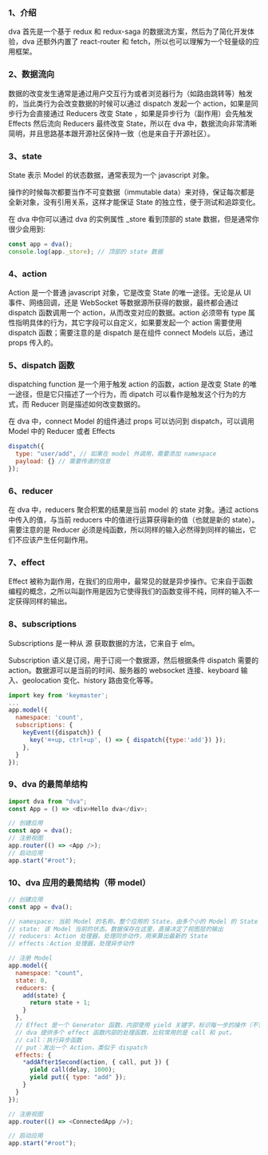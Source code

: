 ### 1、介绍

dva 首先是一个基于 redux 和 redux-saga 的数据流方案，然后为了简化开发体验，dva 还额外内置了 react-router 和 fetch，所以也可以理解为一个轻量级的应用框架。

### 2、数据流向

数据的改变发生通常是通过用户交互行为或者浏览器行为（如路由跳转等）触发的，当此类行为会改变数据的时候可以通过 dispatch 发起一个 action，如果是同步行为会直接通过 Reducers 改变 State ，如果是异步行为（副作用）会先触发 Effects 然后流向 Reducers 最终改变 State，所以在 dva 中，数据流向非常清晰简明，并且思路基本跟开源社区保持一致（也是来自于开源社区）。

### 3、state

State 表示 Model 的状态数据，通常表现为一个 javascript 对象。

操作的时候每次都要当作不可变数据（immutable data）来对待，保证每次都是全新对象，没有引用关系，这样才能保证 State 的独立性，便于测试和追踪变化。

在 dva 中你可以通过 dva 的实例属性 \_store 看到顶部的 state 数据，但是通常你很少会用到:

```js
const app = dva();
console.log(app._store); // 顶部的 state 数据
```

### 4、action

Action 是一个普通 javascript 对象，它是改变 State 的唯一途径。无论是从 UI 事件、网络回调，还是 WebSocket 等数据源所获得的数据，最终都会通过 dispatch 函数调用一个 action，从而改变对应的数据。action 必须带有 type 属性指明具体的行为，其它字段可以自定义，如果要发起一个 action 需要使用 dispatch 函数；需要注意的是 dispatch 是在组件 connect Models 以后，通过 props 传入的。

### 5、dispatch 函数

dispatching function 是一个用于触发 action 的函数，action 是改变 State 的唯一途径，但是它只描述了一个行为，而 dipatch 可以看作是触发这个行为的方式，而 Reducer 则是描述如何改变数据的。

在 dva 中，connect Model 的组件通过 props 可以访问到 dispatch，可以调用 Model 中的 Reducer 或者 Effects

```js
dispatch({
  type: "user/add", // 如果在 model 外调用，需要添加 namespace
  payload: {} // 需要传递的信息
});
```

### 6、reducer

在 dva 中，reducers 聚合积累的结果是当前 model 的 state 对象。通过 actions 中传入的值，与当前 reducers 中的值进行运算获得新的值（也就是新的 state）。需要注意的是 Reducer 必须是纯函数，所以同样的输入必然得到同样的输出，它们不应该产生任何副作用。

### 7、effect

Effect 被称为副作用，在我们的应用中，最常见的就是异步操作。它来自于函数编程的概念，之所以叫副作用是因为它使得我们的函数变得不纯，同样的输入不一定获得同样的输出。

### 8、subscriptions

Subscriptions 是一种从 源 获取数据的方法，它来自于 elm。

Subscription 语义是订阅，用于订阅一个数据源，然后根据条件 dispatch 需要的 action。数据源可以是当前的时间、服务器的 websocket 连接、keyboard 输入、geolocation 变化、history 路由变化等等。

```js
import key from 'keymaster';
...
app.model({
  namespace: 'count',
  subscriptions: {
    keyEvent({dispatch}) {
      key('⌘+up, ctrl+up', () => { dispatch({type:'add'}) });
    },
  }
});
```

### 9、dva 的最简单结构

```js
import dva from "dva";
const App = () => <div>Hello dva</div>;

// 创建应用
const app = dva();
// 注册视图
app.router(() => <App />);
// 启动应用
app.start("#root");
```

### 10、dva 应用的最简结构（带 model）

```js
// 创建应用
const app = dva();

// namespace: 当前 Model 的名称。整个应用的 State，由多个小的 Model 的 State 以 namespace 为 key 合成
// state: 该 Model 当前的状态。数据保存在这里，直接决定了视图层的输出
// reducers: Action 处理器，处理同步动作，用来算出最新的 State
// effects：Action 处理器，处理异步动作

// 注册 Model
app.model({
  namespace: "count",
  state: 0,
  reducers: {
    add(state) {
      return state + 1;
    }
  },
  // Effect 是一个 Generator 函数，内部使用 yield 关键字，标识每一步的操作（不管是异步或同步）。
  // dva 提供多个 effect 函数内部的处理函数，比较常用的是 call 和 put。
  // call：执行异步函数
  // put：发出一个 Action，类似于 dispatch
  effects: {
    *addAfter1Second(action, { call, put }) {
      yield call(delay, 1000);
      yield put({ type: "add" });
    }
  }
});

// 注册视图
app.router(() => <ConnectedApp />);

// 启动应用
app.start("#root");
```
